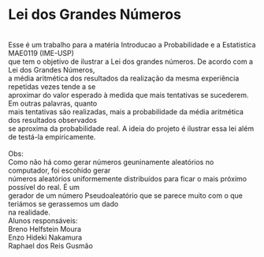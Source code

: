 ﻿# Lei dos Grandes Números
<br/>
    Esse é um trabalho para a matéria Introducao a Probabilidade e a Estatistica MAE0119 (IME-USP)<br/>
que tem o objetivo de ilustrar a Lei dos grandes números. De acordo com a Lei dos Grandes Números,<br/>
a média aritmética dos resultados da realização da mesma experiência repetidas vezes  tende  a  se<br/>
aproximar do valor esperado à medida que mais tentativas se sucederem. Em outras palavras,  quanto<br/>
mais tentativas são realizadas, mais a probabilidade da média aritmética dos resultados observados<br/>
se aproxima da probabilidade real. A ideia do projeto é ilustrar essa lei além de testá-la empiricamente.<br/>
<br/>
Obs:<br/>
    Como não há como gerar números geuninamente aleatórios no computador, foi escohido  gerar<br/>
números aleatórios uniformemente distribuídos para ficar o mais próximo possível do  real.  É  um<br/>
gerador de um número Pseudoaleatório que se parece muito com o que teriámos se gerassemos um dado<br/>
na realidade.
<br/>
Alunos responsáveis:<br/>
	Breno Helfstein Moura<br/>
	Enzo Hideki Nakamura<br/>
	Raphael dos Reis Gusmão
